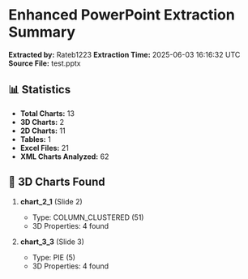 # Enhanced PowerPoint Extraction Summary

**Extracted by:** Rateb1223
**Extraction Time:** 2025-06-03 16:16:32 UTC
**Source File:** test.pptx

## 📊 Statistics

- **Total Charts:** 13
- **3D Charts:** 2
- **2D Charts:** 11
- **Tables:** 1
- **Excel Files:** 21
- **XML Charts Analyzed:** 62

## 🎲 3D Charts Found

1. **chart_2_1** (Slide 2)
   - Type: COLUMN_CLUSTERED (51)
   - 3D Properties: 4 found

2. **chart_3_3** (Slide 3)
   - Type: PIE (5)
   - 3D Properties: 4 found

